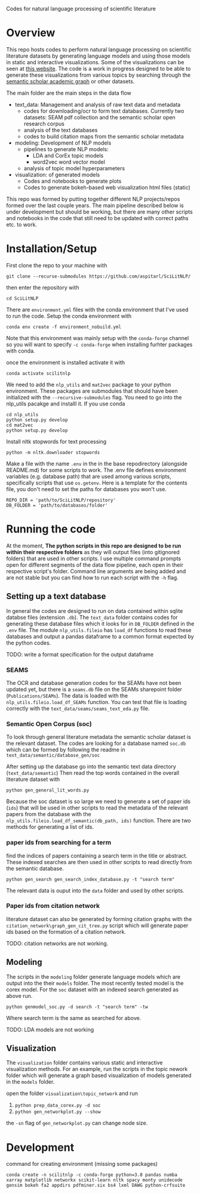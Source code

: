 Codes for natural language processing of scientific literature

# Overview

This repo hosts codes to perform natural language processing on scientific literature datasets by generating language models and using those models in static and interactive visualizations. Some of the visualizations can be seen at [this website](https://mhdlab.github.io/projects/). The code is a work in progress designed to be able to generate these visualizations from various topics by searching through the [semantic scholar academic graph](https://api.semanticscholar.org/corpus) or other datasets. 

The main folder are the main steps in the data flow

 - text_data: Management and analysis of raw text data and metadata
    * codes for downloading/ocr to form text databases. Currently two datasets: SEAM pdf collection and the semantic scholar open research corpus
    * analysis of the text databases
    * codes to build citation maps from the semantic scholar metadata
- modeling: Development of NLP models
    * pipelines to generate NLP models: 
        * LDA and CorEx topic models
        * word2vec word vector model
    * analysis of topic model hyperparameters 
- visualization: of generated models 
    * Codes and notebooks to generate plots
    * Codes to generate bokeh-based web visualization html files (static)

This repo was formed by putting together different NLP projects/repos formed over the last couple years. The main pipeline described below is under development but should be working, but there are many other scripts and notebooks in the code that still need to be updated with correct paths etc. to work.  

# Installation/Setup

First clone the repo to your machine with 

`git clone --recurse-submodules https://github.com/aspitarl/SciLitNLP/`

then enter the repository with 

`cd SciLitNLP`

There are `environment.yml` files with the conda environment that I've used to run the code. Setup the conda environment with

`conda env create -f environment_nobuild.yml`

Note that this environment was mainly setup with the `conda-forge` channel so you will want to specify `-c conda-forge` when installing furhter packages with conda. 

once the environment is installed activate it with 

`conda activate scilitnlp`

We need to add the `nlp_utils` and `mat2vec` package to your python environment. These packages are submodules that should have been initialized with the `--recursive-submodules` flag. You need to go into the nlp_utils pacakge and installl it. If you use conda 

```
cd nlp_utils
python setup.py develop
cd mat2vec
python setup.py develop
```

Install nltk stopwords for text processing

`python -m nltk.downloader stopwords`

Make a file with the name `.env` in the in the base repodirectory (alongside README.md) for some scripts to work. The .env file defines environment variables (e.g. database path) that are used among various scripts, specifically scripts that use `os.getenv`. Here is a template for the contents file, you don't need to set the paths for databases you won't use. 

```
REPO_DIR = 'path/to/SciLitNLP/repository'
DB_FOLDER = 'path/to/databases/folder'
```



# Running the code

At the moment, **The python scripts in this repo are designed to be run within their respective folders** as they will output files (into gitignored folders) that are used in other scripts.  I use multiple command prompts open for different segments of the data flow pipeline, each open in their respective script's folder. Command line arguments are being added and are not stable but you can find how to run each script with the `-h` flag.

## Setting up a text database
In general the codes are designed to run on data contained within sqlite databse files (extension `.db`). The `text_data` folder contains codes for generating these database files which it looks for in `DB_FOLDER` defined in the `.env` file.  The module `nlp_utils.fileio` has `load_df` functions to read these databases and output a pandas dataframe to a common format expected by the python codes. 

TODO: write a format specification for the output dataframe

### SEAMS

The OCR and database generation codes for the SEAMs have not been updated yet, but there is a `seams.db` file on the SEAMs sharepoint folder (`Publications/SEAMs`). The data is loaded with the `nlp_utils.fileio.load_df_SEAMs` function. You can test that file is loading correctly with the  `text_data/seams/seams_text_eda.py` file. 

### Semantic Open Corpus (soc)

To look through general literature metadata the semantic scholar dataset is the relevant dataset. The codes are looking for a database named `soc.db` which can be formed by following the readme in `text_data/semantic/database_gen/soc`

After setting up the database go into the semantic text data directory (`text_data/semantic`)
Then read the top words contained in the overall literature dataset with 

`python gen_general_lit_words.py`

Because the soc dataset is so large we need to generate a set of paper ids (`ids`) that will be used in other scripts to read the metadata of the relevant papers from the database with the `nlp_utils.fileio.load_df_semantic(db_path, ids)` function. There are two methods for generating a list of ids.

### paper ids from searching for a term

find the indices of papers containing a search term in the title or abstract. These indexed searches are then used in other scripts to read directly from the semantic database. 

`python gen_search gen_search_index_database.py -t "search term"` 

The relevant data is ouput into the `data` folder and used by other scripts. 

### Paper ids from citation network
literature dataset can also be generated by forming citation graphs with the `citation_network\graph_gen_cit_tree.py` script which will generate paper ids based on the formation of a citation network.

TODO: citation networks are not working.

## Modeling

The scripts in the `modeling` folder generate language models which are output into the their `models` folder. The most recently tested model is the corex model. For the `soc` dataset with an indexed search generated as above run. 

`python genmodel_soc.py -d search -t "search term" -tw`

Where search term is the same as searched for above. 

TODO: LDA models are not working

## Visualization

The `visualization` folder contains various static and interactive visualization methods. For an example, run the scripts in the topic nework folder which will generate a graph based visualization of models generated in the `models` folder. 

open the folder `visualization\topic_network` and run  
1. `python prep_data_corex.py -d soc`
2. `python gen_networkplot.py --show` 

the `-sn` flag of `gen_networkplot.py` can change node size.

# Development

command for creating environment (missing some packages)

`conda create -n scilitnlp -c conda-forge python=3.8 pandas numba xarray matplotlib networkx scikit-learn nltk spacy monty unidecode gensim bokeh fa2 appdirs pdfminer.six bs4 lxml DAWG python-crfsuite`
